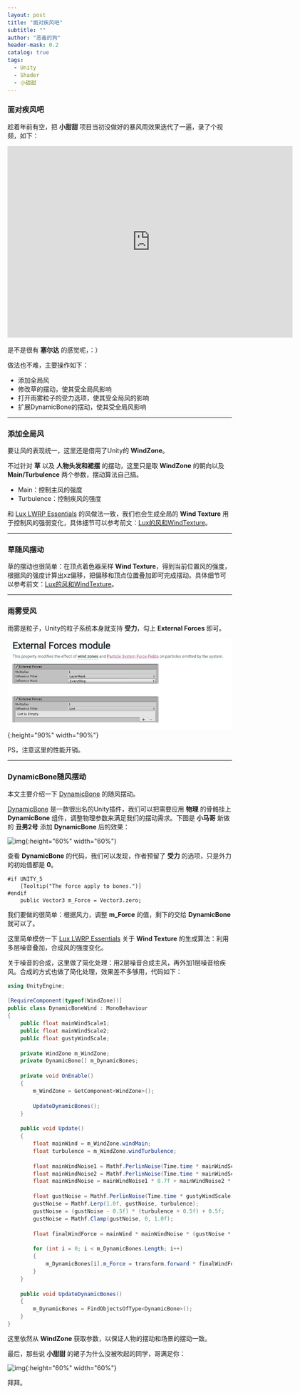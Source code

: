 ```yaml
---
layout: post
title: "面对疾风吧"
subtitle: ""
author: "恶毒的狗"
header-mask: 0.2
catalog: true
tags:
  - Unity
  - Shader
  - 小甜甜
---
```


### 面对疾风吧

趁着年前有空，把 **小甜甜** 项目当初没做好的暴风雨效果迭代了一遍，录了个视频，如下：

<iframe src="https://player.bilibili.com/player.html?aid=81329772&cid=139188512&page=1" scrolling="no" border="0" frameborder="no" framespacing="0" width="640" height="430" allowfullscreen="true"> </iframe>

是不是很有 **塞尔达** 的感觉呢，：）

做法也不难，主要操作如下：

+ 添加全局风
+ 修改草的摆动，使其受全局风影响
+ 打开雨雾粒子的受力选项，使其受全局风的影响
+ 扩展DynamicBone的摆动，使其受全局风影响

---

### 添加全局风

要让风的表现统一，这里还是借用了Unity的 **WindZone**。

不过针对 **草** 以及 **人物头发和裙摆** 的摆动，这里只是取 **WindZone** 的朝向以及 **Main/Turbulence** 两个参数，摆动算法自己搞。

+ Main：控制主风的强度
+ Turbulence：控制疾风的强度

和 [Lux LWRP Essentials](https://assetstore.unity.com/packages/vfx/shaders/lux-lwrp-essentials-150355?aid=1101l85Tr) 的风做法一致，我们也会生成全局的 **Wind Texture** 用于控制风的强弱变化，具体细节可以参考前文：[Lux的风和WindTexture](https://baddogzz.github.io/2019/12/06/Lux-Wind-Texture/)。

---

### 草随风摆动

草的摆动也很简单：在顶点着色器采样 **Wind Texture**，得到当前位置风的强度，根据风的强度计算出xz偏移，把偏移和顶点位置叠加即可完成摆动。具体细节可以参考前文：[Lux的风和WindTexture](https://baddogzz.github.io/2019/12/06/Lux-Wind-Texture/)。

---

### 雨雾受风

雨雾是粒子，Unity的粒子系统本身就支持 **受力**，勾上 **External Forces** 即可。

![img](/img/global-wind/screenshot1.jpg){:height="90%" width="90%"} 

PS，注意这里的性能开销。

---

### DynamicBone随风摆动

本文主要介绍一下 [DynamicBone](https://assetstore.unity.com/packages/tools/animation/dynamic-bone-16743?aid=1101l85Tr) 的随风摆动。

[DynamicBone](https://assetstore.unity.com/packages/tools/animation/dynamic-bone-16743?aid=1101l85Tr) 是一款很出名的Unity插件，我们可以把需要应用 **物理** 的骨骼挂上 **DynamicBone** 组件，调整物理参数来满足我们的摆动需求。下图是 **小马哥** 新做的 **丑男2号** 添加 **DynamicBone** 后的效果：
 
![img](/img/global-wind/screenshot2.gif){:height="60%" width="60%"} 

查看 **DynamicBone** 的代码，我们可以发现，作者预留了 **受力** 的选项，只是外力的初始值都是 **0**。

```
#if UNITY_5
    [Tooltip("The force apply to bones.")]
#endif
    public Vector3 m_Force = Vector3.zero;
```

我们要做的很简单：根据风力，调整 **m_Force** 的值，剩下的交给 **DynamicBone** 就可以了。

这里简单模仿一下 [Lux LWRP Essentials](https://assetstore.unity.com/packages/vfx/shaders/lux-lwrp-essentials-150355?aid=1101l85Tr) 关于 **Wind Texture** 的生成算法：利用多层噪音叠加，合成风的强度变化。

关于噪音的合成，这里做了简化处理：用2层噪音合成主风，再外加1层噪音给疾风。合成的方式也做了简化处理，效果差不多够用，代码如下：

```csharp
using UnityEngine;

[RequireComponent(typeof(WindZone))]
public class DynamicBoneWind : MonoBehaviour
{
    public float mainWindScale1;
    public float mainWindScale2;
    public float gustyWindScale;

    private WindZone m_WindZone;
    private DynamicBone[] m_DynamicBones;

    private void OnEnable()
    {
        m_WindZone = GetComponent<WindZone>();

        UpdateDynamicBones();
    }

    public void Update()
    {
        float mainWind = m_WindZone.windMain;
        float turbulence = m_WindZone.windTurbulence;

        float mainWindNoise1 = Mathf.PerlinNoise(Time.time * mainWindScale1, 0);
        float mainWindNoise2 = Mathf.PerlinNoise(Time.time * mainWindScale2, 0);
        float mainWindNoise = mainWindNoise1 * 0.7f + mainWindNoise2 * 0.3f;

        float gustNoise = Mathf.PerlinNoise(Time.time * gustyWindScale, 0);
        gustNoise = Mathf.Lerp(1.0f, gustNoise, turbulence);
        gustNoise = (gustNoise - 0.5f) * (turbulence + 0.5f) + 0.5f;
        gustNoise = Mathf.Clamp(gustNoise, 0, 1.0f);

        float finalWindForce = mainWind * mainWindNoise * (gustNoise * 2 - 0.243f);

        for (int i = 0; i < m_DynamicBones.Length; i++)
        {
            m_DynamicBones[i].m_Force = transform.forward * finalWindForce;
        }
    }

    public void UpdateDynamicBones()
    {
        m_DynamicBones = FindObjectsOfType<DynamicBone>();
    }
}
```

这里依然从 **WindZone** 获取参数，以保证人物的摆动和场景的摆动一致。

最后，那些说 **小甜甜** 的裙子为什么没被吹起的同学，哥满足你：

![img](/img/global-wind/screenshot3.gif){:height="60%" width="60%"} 

拜拜。






